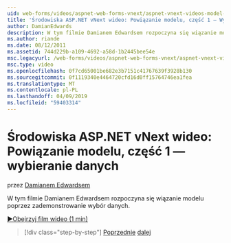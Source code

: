 ```yaml
---
uid: web-forms/videos/aspnet-web-forms-vnext/aspnet-vnext-videos-model-binding-part-1-selecting-data
title: 'Środowiska ASP.NET vNext wideo: Powiązanie modelu, część 1 — Wybieranie danych | Dokumentacja firmy Microsoft'
author: DamianEdwards
description: W tym filmie Damianem Edwardsem rozpoczyna się wiązanie modelu poprzez zademonstrowanie wybór danych.
ms.author: riande
ms.date: 08/12/2011
ms.assetid: 744d229b-a109-4692-a58d-1b2445bee54e
msc.legacyurl: /web-forms/videos/aspnet-web-forms-vnext/aspnet-vnext-videos-model-binding-part-1-selecting-data
msc.type: video
ms.openlocfilehash: 0f7cd65001be682e3b7151c41767639f3928b130
ms.sourcegitcommit: 0f1119340e4464720cfd16d0ff15764746ea1fea
ms.translationtype: MT
ms.contentlocale: pl-PL
ms.lasthandoff: 04/09/2019
ms.locfileid: "59403314"
---
```

# <a name="aspnet-vnext-videos-model-binding-part-1---selecting-data"></a>Środowiska ASP.NET vNext wideo: Powiązanie modelu, część 1 — wybieranie danych

przez [Damianem Edwardsem](https://github.com/DamianEdwards)

W tym filmie Damianem Edwardsem rozpoczyna się wiązanie modelu poprzez zademonstrowanie wybór danych.

[&#9654;Obejrzyj film wideo (1 min)](https://channel9.msdn.com/Blogs/ASP-NET-Site-Videos/aspnet-vnext-videos-model-binding-part-1-selecting-data)

> [!div class="step-by-step"]
> [Poprzednie](aspnet-vnext-videos-strongly-typed-data-controls.md)
> [dalej](aspnet-vnext-videos-model-binding-part-2-filtering.md)

